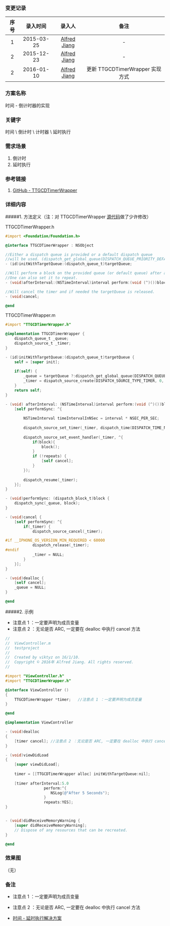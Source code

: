### 变更记录

| 序号 | 录入时间 | 录入人 | 备注 |
|:--------:|:--------:|:--------:|:--------:|
| 1 | 2015-03-25 | [Alfred Jiang](https://github.com/viktyz) | - |
| 2 | 2015-12-23 | [Alfred Jiang](https://github.com/viktyz) | - |
| 2 | 2016-01-10 | [Alfred Jiang](https://github.com/viktyz) | 更新 TTGCDTimerWrapper 实现方式 |

### 方案名称

时间 - 倒计时器的实现

### 关键字

时间 \ 倒计时 \ 计时器 \ 延时执行

### 需求场景

1. 倒计时
2. 延时执行

### 参考链接

1. [GitHub - TTGCDTimerWrapper](https://github.com/Torsph/TTGCDTimerWrapper)

### 详细内容

#####1. 方法定义（注：对 TTGCDTimerWrapper [源代码](https://github.com/Torsph/TTGCDTimerWrapper)做了少许修改）

TTGCDTimerWrapper.h

```objectivec
#import <Foundation/Foundation.h>

@interface TTGCDTimerWrapper : NSObject

//Either a dispatch queue is provided or a default dispatch queue
//will be used. (dispatch_get_global_queue(DISPATCH_QUEUE_PRIORITY_DEFAULT, 0);)
- (id)initWithTargetQueue:(dispatch_queue_t)targetQueue;

//Will perform a block on the provided queue (or default queue) after a given interval.
//One can also set it to repeat.
- (void)afterInterval:(NSTimeInterval)interval perform:(void (^)())block repeats:(BOOL) repeats;

//Will cancel the timer and if needed the targetQueue is released.
- (void)cancel;

@end
```

TTGCDTimerWrapper.m

```objectivec
#import "TTGCDTimerWrapper.h"

@implementation TTGCDTimerWrapper {
    dispatch_queue_t _queue;
    dispatch_source_t _timer;
}

- (id)initWithTargetQueue:(dispatch_queue_t)targetQueue {
    self = [super init];
    
    if(self) {
        _queue = targetQueue ?:dispatch_get_global_queue(DISPATCH_QUEUE_PRIORITY_DEFAULT, 0);
        _timer = dispatch_source_create(DISPATCH_SOURCE_TYPE_TIMER, 0, 0, _queue);
    }
    return self;
}

- (void) afterInterval: (NSTimeInterval)interval perform:(void (^)())block repeats:(BOOL) repeats {
    [self performSync: ^{
        
        NSTimeInterval timeIntervalInNSec = interval * NSEC_PER_SEC;
        
        dispatch_source_set_timer(_timer, dispatch_time(DISPATCH_TIME_NOW, timeIntervalInNSec), timeIntervalInNSec, 0);
        
        dispatch_source_set_event_handler(_timer, ^{
            if(block){
                block();
            }
            if (!repeats) {
                [self cancel];
            }
        });
        
        dispatch_resume(_timer);
    }];
}

- (void)performSync: (dispatch_block_t)block {
    dispatch_sync(_queue, block);
}

- (void)cancel {
    [self performSync: ^{
        if(_timer) {
            dispatch_source_cancel(_timer);

#if __IPHONE_OS_VERSION_MIN_REQUIRED < 60000
            dispatch_release(_timer);
#endif
            _timer = NULL;
        }
    }];
}

- (void)dealloc {
    [self cancel];
    _queue = NULL;
}

@end
```

#####2. 示例

* 注意点 1 ：一定要声明为成员变量
* 注意点 2 ：无论是否 ARC, 一定要在 dealloc 中执行 cancel 方法

```objectivec
//
//  ViewController.m
//  testproject
//
//  Created by viktyz on 16/1/10.
//  Copyright © 2016年 Alfred Jiang. All rights reserved.
//

#import "ViewController.h"
#import "TTGCDTimerWrapper.h"

@interface ViewController ()
{
    TTGCDTimerWrapper *timer;   //注意点 1 ：一定要声明为成员变量
}

@end

@implementation ViewController

- (void)dealloc
{
    [timer cancel]; //注意点 2 ：无论是否 ARC, 一定要在 dealloc 中执行 cancel 方法
}

- (void)viewDidLoad
{
    [super viewDidLoad];
    
    timer = [[TTGCDTimerWrapper alloc] initWithTargetQueue:nil];
    
    [timer afterInterval:5.0
                 perform:^{
                    NSLog(@"After 5 Seconds");
                 }
                 repeats:YES];
}


- (void)didReceiveMemoryWarning {
    [super didReceiveMemoryWarning];
    // Dispose of any resources that can be recreated.
}

@end
```

### 效果图
（无）

### 备注

* 注意点 1 ：一定要声明为成员变量
* 注意点 2 ：无论是否 ARC, 一定要在 dealloc 中执行 cancel 方法

* [时间 - 延时执行解决方案](Note_00003_20151218.md)